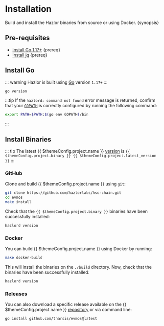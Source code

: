 <!--
order: 1
-->

# Installation

Build and install the Hazlor binaries from source or using Docker. {synopsis}

## Pre-requisites

- [Install Go 1.17+](https://golang.org/dl/) {prereq}
- [Install jq](https://stedolan.github.io/jq/download/) {prereq}

## Install Go

::: warning
Hazlor is built using [Go](https://golang.org/dl/) version `1.17+`
:::

```bash
go version
```

:::tip
If the `hazlord: command not found` error message is returned, confirm that your [`GOPATH`](https://golang.org/doc/gopath_code#GOPATH) is correctly configured by running the following command:

```bash
export PATH=$PATH:$(go env GOPATH)/bin
```

:::

## Install Binaries

::: tip
The latest {{ $themeConfig.project.name }} [version](https://github.com/hazlorlabs/hsc-chain/releases) is `{{ $themeConfig.project.binary }} {{ $themeConfig.project.latest_version }}`
:::

### GitHub

Clone and build {{ $themeConfig.project.name }} using `git`:

```bash
git clone https://github.com/hazlorlabs/hsc-chain.git
cd evmos
make install
```

Check that the `{{ $themeConfig.project.binary }}` binaries have been successfully installed:

```bash
hazlord version
```

### Docker

You can build {{ $themeConfig.project.name }} using Docker by running:

```bash
make docker-build
```

This will install the binaries on the `./build` directory. Now, check that the binaries have been
successfully installed:

```bash
hazlord version
```

### Releases

You can also download a specific release available on the {{ $themeConfig.project.name }} [repository](https://github.com/hazlorlabs/hsc-chain/releases) or via command line:

```bash
go install github.com/tharsis/evmos@latest
```
